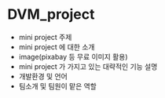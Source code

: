 # DVM_project

- mini project 주제
- mini project 에 대한 소개
- image(pixabay 등 무료 이미지 활용)
- mini project 가 가지고 있는 대략적인 기능 설명
- 개발환경 및 언어
- 팀소개 및 팀원이 맡은 역할
